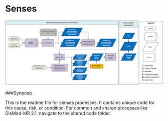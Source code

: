 Senses
============================

![](_sense.jpg)

###Synposis

This is the readme file for senses processes. It contains unique code for this cause, risk, or condition. For common and shared processes like DisMod-MR 2.1, navigate to the shared code folder.
